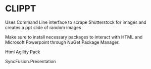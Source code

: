 # CLIPPT
Uses Command Line interface to scrape Shutterstock for images and creates a ppt slide of random images


Make sure to install necessary packages to interact with HTML and Microsoft Powerpoint through NuGet Package Manager.

Html Agility Pack

SyncFusion.Presentation

